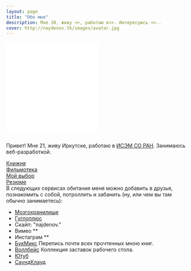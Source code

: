 ```yaml
---
layout: page
title: "Обо мне"
description: Мне 20, живу <>, работаю в<>. Интересуюсь <>..
cover: http://naydenov.tk/images/avatar.jpg
---
```

<div>
 <iframe class="grafotar" src="/about/includeava.htm" width="250" height="250" scrolling="no" frameborder="0" ></iframe>
</div>
<div  class="about">
      <p style="padding-top: 0.8em">Привет! Мне 21, живу Иркутске, работаю в <a href="http://sei.irk.ru/">ИСЭМ СО РАН</a>. Занимаюсь веб-разработкой.<BR></p>
	      <a href="http://naydenov.tk/books/">Книжня </a><BR>
      <a href="http://naydenov.tk/filmoteka/">Фильмотека </a><BR>			
      <a href="http://naydenov.tk/my-elect/">Мой выбор </a><BR>
      <a href="http://naydenov.tk/cv/">Резюме </a><BR>		
</div>
<div class="dot"></div>
В следующих сервисах обитания меня можно добавить в друзья, познакомить с собой, потроллить и забанить  (ну, или чем вы там обычно занимаетесь):

* [Мозгохранилище](http://brainstorage.me/naydenov)    
* [Гуглоплюс](https://plus.google.com/113419197580831650129/posts)
* Скайп: "najdenov."  
*  Вимео **
* Инстаграм **
* [БукМикс](http://bookmix.ru/users/index.phtml?uid=23010) Перепись почти всех прочтенных мною книг. 
* [Воллбейс](http://wallbase.cc/user/profile/81866) Коллекция заставок рабочего стола.
* [Ютуб](https://www.youtube.com/user/thenaidenov)
* [СаундКлауд](https://soundcloud.com/against_sleep)